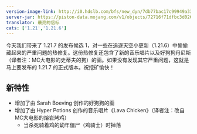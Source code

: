 ```yaml
---
version-image-link: http://i0.hdslb.com/bfs/new_dyn/7db77bac17c99949a33b1ec769cd7d53558830935.jpg
server-jar: https://piston-data.mojang.com/v1/objects/72716f71dfbc3d026a8577854ebaa69c63eb4474/server.jar
translator: 最亮的信标
cats: ['1.21','1.21.6']
---
```

今天我们带来了 1.21.7 的发布候选 1，对一些在追逐天空小更新（1.21.6）中偷偷藏起来的严重问题的热修复。这份热修复还包含了新的音乐唱片以及好狗狗丹尼斯（译者注：MC大电影的史蒂夫的狗）的画。如果没有发现其它严重问题，这就是马上要发布的 1.21.7 的正式版本。祝挖矿愉快！

## 新特性
* 增加了由 Sarah Boeving 创作的好狗狗的画
* 增加了由 Hyper Potions 创作的音乐唱片《Lava Chicken》（译者注：改自MC大电影的熔岩烤鸡）
    * 当杀死骑着鸡的幼年僵尸（鸡骑士）时掉落

<listlink href="https://music.163.com/song?id=2717690420" icon="redstone_lamp_on" title="试听新唱片《Lava Chicken》" info="网易云音乐">
